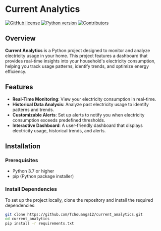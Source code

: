 # Current Analytics

[![GitHub license](https://img.shields.io/badge/license-MIT-blue.svg)](https://github.com/Tchouanga12/current_analytics/blob/main/LICENSE)
[![Python version](https://img.shields.io/badge/python-3.7%2B-brightgreen.svg)](https://www.python.org/downloads/)
[![Contributors](https://img.shields.io/github/contributors/Tchouanga12/current_analytics.svg)](https://github.com/Tchouanga12/current_analytics/graphs/contributors)

## Overview

**Current Analytics** is a Python project designed to monitor and analyze electricity usage in your home. This project features a dashboard that provides real-time insights into your household's electricity consumption, helping you track usage patterns, identify trends, and optimize energy efficiency.

## Features

- **Real-Time Monitoring**: View your electricity consumption in real-time.
- **Historical Data Analysis**: Analyze past electricity usage to identify patterns and trends.
- **Customizable Alerts**: Set up alerts to notify you when electricity consumption exceeds predefined thresholds.
- **Interactive Dashboard**: A user-friendly dashboard that displays electricity usage, historical trends, and alerts.

## Installation

### Prerequisites

- Python 3.7 or higher
- pip (Python package installer)

### Install Dependencies

To set up the project locally, clone the repository and install the required dependencies:

```bash
git clone https://github.com/Tchouanga12/current_analytics.git
cd current_analytics
pip install -r requirements.txt

